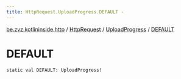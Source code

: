 ```yaml
---
title: HttpRequest.UploadProgress.DEFAULT - 
---
```


[be.zvz.kotlininside.http](../../index.html) / [HttpRequest](../index.html) / [UploadProgress](index.html) / [DEFAULT](./-d-e-f-a-u-l-t.html)

# DEFAULT

`static val DEFAULT: UploadProgress!`